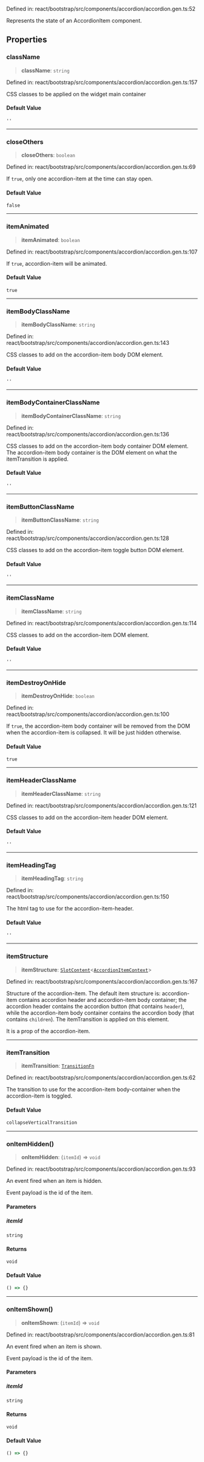 Defined in: react/bootstrap/src/components/accordion/accordion.gen.ts:52

Represents the state of an AccordionItem component.

## Properties

### className

> **className**: `string`

Defined in: react/bootstrap/src/components/accordion/accordion.gen.ts:157

CSS classes to be applied on the widget main container

#### Default Value

`''`

***

### closeOthers

> **closeOthers**: `boolean`

Defined in: react/bootstrap/src/components/accordion/accordion.gen.ts:69

If `true`, only one accordion-item at the time can stay open.

#### Default Value

`false`

***

### itemAnimated

> **itemAnimated**: `boolean`

Defined in: react/bootstrap/src/components/accordion/accordion.gen.ts:107

If `true`, accordion-item will be animated.

#### Default Value

`true`

***

### itemBodyClassName

> **itemBodyClassName**: `string`

Defined in: react/bootstrap/src/components/accordion/accordion.gen.ts:143

CSS classes to add on the accordion-item body DOM element.

#### Default Value

`''`

***

### itemBodyContainerClassName

> **itemBodyContainerClassName**: `string`

Defined in: react/bootstrap/src/components/accordion/accordion.gen.ts:136

CSS classes to add on the accordion-item body container DOM element.
The accordion-item body container is the DOM element on what the itemTransition is applied.

#### Default Value

`''`

***

### itemButtonClassName

> **itemButtonClassName**: `string`

Defined in: react/bootstrap/src/components/accordion/accordion.gen.ts:128

CSS classes to add on the accordion-item toggle button DOM element.

#### Default Value

`''`

***

### itemClassName

> **itemClassName**: `string`

Defined in: react/bootstrap/src/components/accordion/accordion.gen.ts:114

CSS classes to add on the accordion-item DOM element.

#### Default Value

`''`

***

### itemDestroyOnHide

> **itemDestroyOnHide**: `boolean`

Defined in: react/bootstrap/src/components/accordion/accordion.gen.ts:100

If `true`, the accordion-item body container will be removed from the DOM when the accordion-item is collapsed. It will be just hidden otherwise.

#### Default Value

`true`

***

### itemHeaderClassName

> **itemHeaderClassName**: `string`

Defined in: react/bootstrap/src/components/accordion/accordion.gen.ts:121

CSS classes to add on the accordion-item header DOM element.

#### Default Value

`''`

***

### itemHeadingTag

> **itemHeadingTag**: `string`

Defined in: react/bootstrap/src/components/accordion/accordion.gen.ts:150

The html tag to use for the accordion-item-header.

#### Default Value

`''`

***

### itemStructure

> **itemStructure**: [`SlotContent`](../type-aliases/SlotContent.md)\<[`AccordionItemContext`](AccordionItemContext.md)\>

Defined in: react/bootstrap/src/components/accordion/accordion.gen.ts:167

Structure of the accordion-item. The default item structure is: accordion-item
contains accordion header and accordion-item body container; the accordion header contains the accordion button
(that contains `header`), while the accordion-item body container contains the accordion body (that contains `children`).
The itemTransition is applied on this element.

It is a prop of the accordion-item.

***

### itemTransition

> **itemTransition**: [`TransitionFn`](../type-aliases/TransitionFn.md)

Defined in: react/bootstrap/src/components/accordion/accordion.gen.ts:62

The transition to use for the accordion-item body-container when the accordion-item is toggled.

#### Default Value

```ts
collapseVerticalTransition
```

***

### onItemHidden()

> **onItemHidden**: (`itemId`) => `void`

Defined in: react/bootstrap/src/components/accordion/accordion.gen.ts:93

An event fired when an item is hidden.

Event payload is the id of the item.

#### Parameters

##### itemId

`string`

#### Returns

`void`

#### Default Value

```ts
() => {}
```

***

### onItemShown()

> **onItemShown**: (`itemId`) => `void`

Defined in: react/bootstrap/src/components/accordion/accordion.gen.ts:81

An event fired when an item is shown.

Event payload is the id of the item.

#### Parameters

##### itemId

`string`

#### Returns

`void`

#### Default Value

```ts
() => {}
```
